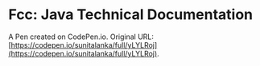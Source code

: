 # Fcc: Java Technical Documentation

A Pen created on CodePen.io. Original URL: [https://codepen.io/sunitalanka/full/yLYLRoj](https://codepen.io/sunitalanka/full/yLYLRoj).






